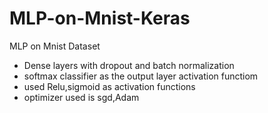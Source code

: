 # MLP-on-Mnist-Keras
MLP on Mnist Dataset
- Dense layers with dropout and batch normalization
- softmax classifier as the output layer activation functiom
- used Relu,sigmoid as activation functions
- optimizer used is sgd,Adam
